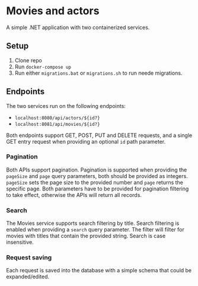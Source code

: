 # Movies and actors

A simple .NET application with two containerized services.

## Setup

1. Clone repo
2. Run `docker-compose up`
3. Run either `migrations.bat` or `migrations.sh` to run neede migrations.

## Endpoints

The two services run on the following endpoints:

 - `localhost:8080/api/actors/${id?}` 
 - `localhost:8081/api/movies/${id?}` 

Both endpoints support GET, POST, PUT and DELETE requests, and a single GET entry request when providing an optional `id` path parameter.

### Pagination

Both APIs support pagination. Pagination is supported when providing the `pageSize` and `page` query parameters, both should be provided as integers. `pageSize` sets the page size to the provided number and `page` returns the specific page. Both parameters have to be provided for pagination filtering to take effect, otherwise the APIs will return all records.

### Search

The Movies service supports search filtering by title. Search filtering is enabled when providing a `search` query parameter. The filter will filter for movies with titles that contain the provided string. Search is case insensitive.

### Request saving

Each request is saved into the database with a simple schema that could be expanded/edited.